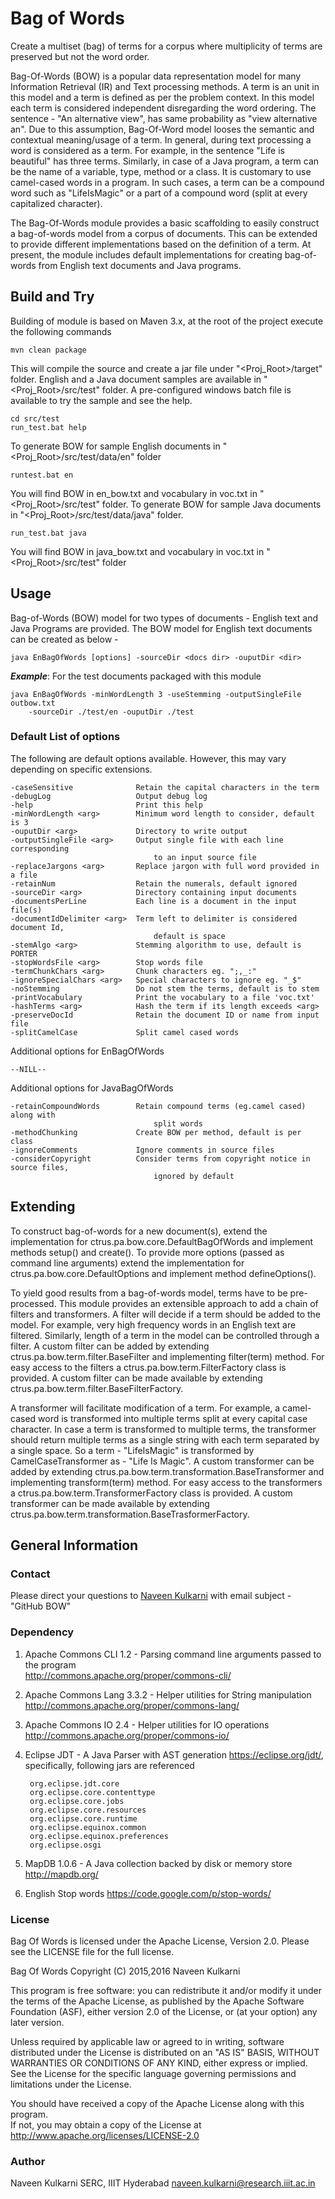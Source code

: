 Bag of Words
============
Create a multiset (bag) of terms for a corpus where multiplicity of terms are 
preserved but not the word order.
 
Bag-Of-Words (BOW) is a popular data representation model for many Information 
Retrieval (IR) and Text processing methods. A term is an unit in this model and a 
term is defined as per the problem context. In this model each term is considered 
independent disregarding the word ordering. The sentence - "An alternative view", has 
same probability as "view alternative an". Due to this assumption, Bag-Of-Word model 
looses the semantic and contextual meaning/usage of a term. In general, during text 
processing a word is considered as a term. For example, in the sentence 
"Life is beautiful" has three terms. Similarly, in case of a Java program, a term 
can be the name of a variable, type, method or a class. It is customary to use 
camel-cased words in a program. In such cases, a term can be a compound word such 
as "LifeIsMagic" or a part of a compound word (split at every capitalized character).

The Bag-Of-Words module provides a basic scaffolding to easily construct a bag-of-words
model from a corpus of documents. This can be extended to provide different 
implementations based on the definition of a term. At present, the module includes 
default implementations for creating bag-of-words from English text documents and 
Java programs.

Build and Try
-------------

Building of module is based on Maven 3.x, at the root of the project execute the 
following commands

	mvn clean package

This will compile the source and create a jar file under "<Proj_Root>/target" folder.
English and a Java document samples are available in "<Proj_Root>/src/test" folder.
A pre-configured windows batch file is available to try the sample and see the help.

	cd src/test
	run_test.bat help

To generate BOW for sample English documents in "<Proj_Root>/src/test/data/en" folder
	
	runtest.bat en

You will find BOW in en_bow.txt and vocabulary in voc.txt in "<Proj_Root>/src/test" folder.
To generate BOW for sample Java documents in "<Proj_Root>/src/test/data/java" folder.

	run_test.bat java

You will find BOW in java_bow.txt and vocabulary in voc.txt in "<Proj_Root>/src/test" folder

Usage
-----

Bag-of-Words (BOW) model for two types of documents - English text and Java Programs 
are provided. The BOW model for English text documents can be created as below -

	java EnBagOfWords [options] -sourceDir <docs dir> -ouputDir <dir>

***Example***: For the test documents packaged with this module
	
	java EnBagOfWords -minWordLength 3 -useStemming -outputSingleFile outbow.txt 
		-sourceDir ./test/en -ouputDir ./test
		
### Default List of options

The following are default options available. However, this may vary depending on
specific extensions. 		   

 	-caseSensitive            	Retain the capital characters in the term
	-debugLog                 	Output debug log
 	-help                     	Print this help
 	-minWordLength <arg>      	Minimum word length to consider, default is 3
 	-ouputDir <arg>           	Directory to write output
 	-outputSingleFile <arg>   	Output single file with each line corresponding
    	                       		to an input source file
 	-replaceJargons <arg>      	Replace jargon with full word provided in a file
 	-retainNum                	Retain the numerals, default ignored
 	-sourceDir <arg>          	Directory containing input documents
 	-documentsPerLine         	Each line is a document in the input file(s)
 	-documentIdDelimiter <arg>	Term left to delimiter is considered document Id, 
 									default is space	
 	-stemAlgo <arg>           	Stemming algorithm to use, default is PORTER
 	-stopWordsFile <arg>      	Stop words file
 	-termChunkChars <arg>     	Chunk characters eg. ";,_:"
 	-ignoreSpecialChars <arg> 	Special characters to ignore eg. "_$" 
 	-noStemming              	Do not stem the terms, default is to stem
 	-printVocabulary		  	Print the vocabulary to a file 'voc.txt'	
 	-hashTerms <arg>		  	Hash the term if its length exceeds <arg>
	-preserveDocId 		  	  	Retain the document ID or name from input file
	-splitCamelCase 		  	Split camel cased words
	
Additional options for EnBagOfWords

	--NILL--

Additional options for JavaBagOfWords
	
	-retainCompoundWords	  	Retain compound terms (eg.camel cased) along with 
								  	split words
	-methodChunking 		  	Create BOW per method, default is per class
	-ignoreComments		  	  	Ignore comments in source files
	-considerCopyright		  	Consider terms from copyright notice in source files,
								  	ignored by default

Extending
---------

To construct bag-of-words for a new document(s), extend the implementation for 
ctrus.pa.bow.core.DefaultBagOfWords and implement methods setup() and create(). To 
provide more options (passed as command line arguments) extend the implementation for
ctrus.pa.bow.core.DefaultOptions and implement method defineOptions().

To yield good results from a bag-of-words model, terms have to be pre-processed. This 
module provides an extensible approach to add a chain of filters and transformers. A
filter will decide if a term should be added to the model. For example, very high 
frequency words in an English text are filtered. Similarly, length of a term in the 
model can be controlled through a filter. A custom filter can be added by extending
ctrus.pa.bow.term.filter.BaseFilter and implementing filter(term) method. For easy 
access to the filters a ctrus.pa.bow.term.FilterFactory class is provided. A custom 
filter can be made available by extending ctrus.pa.bow.term.filter.BaseFilterFactory. 

A transformer will facilitate modification of a term. For example, a camel-cased word 
is transformed into multiple terms split at every capital case character. In case a 
term is transformed to multiple terms, the transformer should return multiple terms 
as a single string with each term separated by a single space. So a term - 
"LifeIsMagic" is transformed by CamelCaseTransformer as - "Life Is Magic". A custom 
transformer can be added by extending ctrus.pa.bow.term.transformation.BaseTransformer 
and implementing transform(term) method. For easy access to the transformers a 
ctrus.pa.bow.term.TransformerFactory class is provided. A custom transformer can be 
made available by extending ctrus.pa.bow.term.transformation.BaseTrasformerFactory.


General Information
-------------------

### Contact
Please direct your questions to [Naveen Kulkarni](naveen{dot}kulkarni{at}research{dot}iiit{dot}ac{dot}in)
with email subject - "GitHub BOW"

### Dependency

1. Apache Commons CLI 1.2 - Parsing command line arguments passed to the program	
	http://commons.apache.org/proper/commons-cli/ 	

2. Apache Commons Lang 3.3.2 - Helper utilities for String manipulation
	http://commons.apache.org/proper/commons-lang/

3. Apache Commons IO 2.4 - Helper utilities for IO operations
	http://commons.apache.org/proper/commons-io/

4. Eclipse JDT - A Java Parser with AST generation
	https://eclipse.org/jdt/, specifically, following jars are referenced
	
		org.eclipse.jdt.core
		org.eclipse.core.contenttype
		org.eclipse.core.jobs
		org.eclipse.core.resources
		org.eclipse.core.runtime
		org.eclipse.equinox.common
		org.eclipse.equinox.preferences
		org.eclipse.osgi
	
5. MapDB 1.0.6 - A Java collection backed by disk or memory store
	http://mapdb.org/
	
5. English Stop words 
	https://code.google.com/p/stop-words/
	
### License

Bag Of Words is licensed under the Apache License, Version 2.0. 
Please see the LICENSE file for the full license.

Bag Of Words
Copyright (C) 2015,2016 Naveen Kulkarni

This program is free software: you can redistribute it and/or modify it 
under the terms of the Apache License, as published by the 
Apache Software Foundation (ASF), either version 2.0 of the License, or (at your 
option) any later version.

Unless required by applicable law or agreed to in writing, software
distributed under the License is distributed on an "AS IS" BASIS,
WITHOUT WARRANTIES OR CONDITIONS OF ANY KIND, either express or implied.
See the License for the specific language governing permissions and
limitations under the License.

You should have received a copy of the Apache License along with this program.  
If not, you may obtain a copy of the License at 
http://www.apache.org/licenses/LICENSE-2.0

### Author
Naveen Kulkarni
SERC, IIIT Hyderabad
naveen.kulkarni@research.iiit.ac.in

